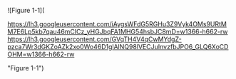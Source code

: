 ![Figure 1-1](

https://lh3.googleusercontent.com/iAygsWFdG5RGHu3Z9Vyk4OMs9URtMM7E6Lp5kb7qau46mCICz_yHGJbqFA1MHG54hsbJC8mD=w1366-h662-rw
https://lh3.googleusercontent.com/GVqTH4V4qCwMYdgZ-pzca7Wr3dGKZoAZk2xo0Wo46D1glAlNQ98lVECJuInvzfbJPO6_GLQ6XoCDOHM=w1366-h662-rw

"Figure 1-1")
